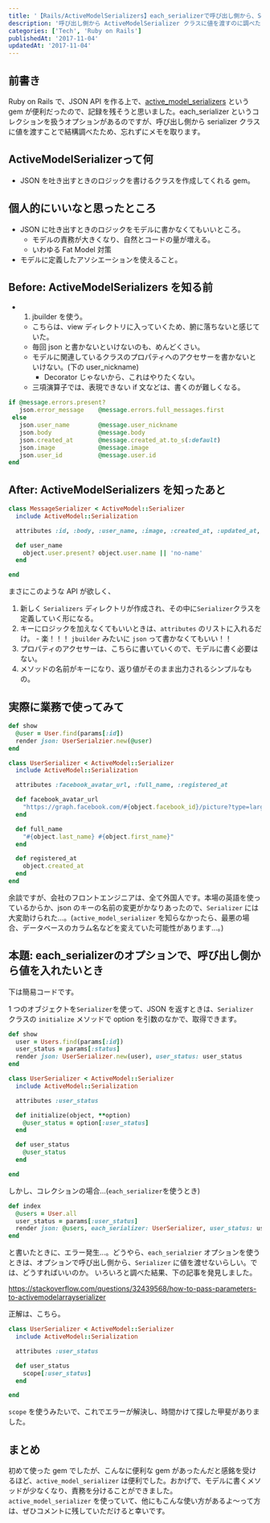 ```yaml
---
title: '【Rails/ActiveModelSerializers】each_serializerで呼び出し側から、Serializerクラスに値を渡したいとき'
description: '呼び出し側から ActiveModelSerializer クラスに値を渡すのに調べたことをまとめて議事録。'
categories: ['Tech', 'Ruby on Rails']
publishedAt: '2017-11-04'
updatedAt: '2017-11-04'
---
```


## 前書き

Ruby on Rails で、JSON API を作る上で、[active_model_serializers](https://github.com/rails-api/active_model_serializers) という gem が便利だったので、記録を残そうと思いました。each_serializer というコレクションを扱うオプションがあるのですが、呼び出し側から serializer クラスに値を渡すことで結構調べたため、忘れずにメモを取ります。

## ActiveModelSerializerって何

  - JSON を吐き出すときのロジックを書けるクラスを作成してくれる gem。

## 個人的にいいなと思ったところ

  - JSON に吐き出すときのロジックをモデルに書かなくてもいいところ。
    - モデルの責務が大きくなり、自然とコードの量が増える。
    - いわゆる Fat Model 対策
  - モデルに定義したアソシエーションを使えること。

## Before: ActiveModelSerializers を知る前

  - 1. jbuilder を使う。
    - こちらは、view ディレクトリに入っていくため、腑に落ちないと感じていた。
    - 毎回 json と書かないといけないのも、めんどくさい。
    - モデルに関連しているクラスのプロパティへのアクセサーを書かないといけない。(下の user_nickname)
      - Decorator じゃないから、これはやりたくない。
    - 三項演算子では、表現できない if 文などは、書くのが難しくなる。

```ruby [messages/create.json.rb]
if @message.errors.present?
   json.error_message    @message.errors.full_messages.first
 else
   json.user_name        @message.user_nickname
   json.body             @message.body
   json.created_at       @message.created_at.to_s(:default)
   json.image            @message.image
   json.user_id          @message.user.id
end
```

## After: ActiveModelSerializers を知ったあと

```ruby [messages_serializer.rb]
class MessageSerializer < ActiveModel::Serializer
  include ActiveModel::Serialization

  attributes :id, :body, :user_name, :image, :created_at, :updated_at,

  def user_name
    object.user.present? object.user.name || 'no-name'
  end

end
```

まさにこのような API が欲しく、

  1. 新しく `Serializers` ディレクトリが作成され、その中に`Serializer`クラスを定義していく形になる。
  2. キーにロジックを加えなくてもいいときは、`attributes` のリストに入れるだけ。
    - 楽！！！ `jbuilder` みたいに `json` って書かなくてもいい！！
  3. プロパティのアクセサーは、こちらに書いていくので、モデルに書く必要はない。
  4. メソッドの名前がキーになり、返り値がそのまま出力されるシンプルなもの。

## 実際に業務で使ってみて

```ruby [users_controller.rb]
def show
  @user = User.find(params[:id])
  render json: UserSerialzier.new(@user)
end
```

```ruby [user_serializer.rb]
class UserSerializer < ActiveModel::Serializer
  include ActiveModel::Serialization

  attributes :facebook_avatar_url, :full_name, :registered_at

  def facebook_avatar_url
    "https://graph.facebook.com/#{object.facebook_id}/picture?type=large"
  end

  def full_name
    "#{object.last_name} #{object.first_name}"
  end

  def registered_at
    object.created_at
  end
end
```

余談ですが、会社のフロントエンジニアは、全て外国人です。本場の英語を使っているからか、json のキーの名前の変更がかなりあったので、`Serializer` には大変助けられた...。(`active_model_serializer` を知らなかったら、最悪の場合、データベースのカラム名などを変えていた可能性があります...。)

## 本題: each_serializerのオプションで、呼び出し側から値を入れたいとき

下は簡易コードです。

1 つのオブジェクトを`Serializer`を使って、JSON を返すときは、`Serializer` クラスの `initialize` メソッドで option を引数のなかで、取得できます。

```ruby [users_controller.rb]
def show
  user = Users.find(params[:id])
  user_status = params[:status]
  render json: UserSerializer.new(user), user_status: user_status
end
```

```ruby [user_serializer.rb]
class UserSerializer < ActiveModel::Serializer
  include ActiveModel::Serialization

  attributes :user_status

  def initialize(object, **option)
    @user_status = option[:user_status]
  end

  def user_status
    @user_status
  end

end
```

しかし、コレクションの場合...(`each_serializer`を使うとき)

```ruby [users_controller.rb]
def index
  @users = User.all
  user_status = params[:user_status]
  render json: @users, each_serializer: UserSerializer, user_status: user_status
end
```

と書いたときに、エラー発生...。どうやら、`each_serialzier` オプションを使うときは、オプションで呼び出し側から、`Serializer` に値を渡せないらしい。では、どうすればいいのか。
いろいろと調べた結果、下の記事を発見しました。

<https://stackoverflow.com/questions/32439568/how-to-pass-parameters-to-activemodelarrayserializer>

正解は、こちら。

```ruby [user_serializer.rb]
class UserSerializer < ActiveModel::Serializer
  include ActiveModel::Serialization

  attributes :user_status

  def user_status
    scope[:user_status]
  end

end
```

`scope` を使うみたいで、これでエラーが解決し、時間かけて探した甲斐がありました。

## まとめ

初めて使った gem でしたが、こんなに便利な gem があったんだと感銘を受けるほど、`active_model_serializer` は便利でした。おかげで、モデルに書くメソッドが少なくなり、責務を分けることができました。 `active_model_serializer` を使っていて、他にもこんな使い方があるよ〜って方は、ぜひコメントに残していただけると幸いです。
